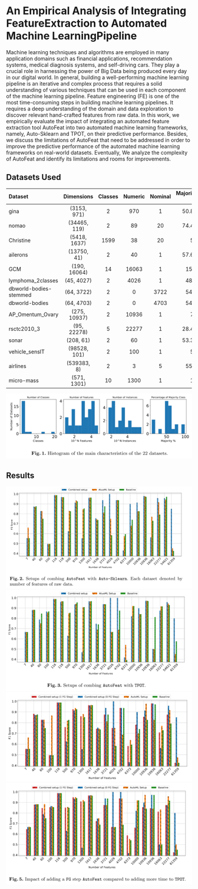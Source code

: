 # An Empirical Analysis of Integrating FeatureExtraction to Automated Machine LearningPipeline

Machine learning techniques and algorithms are employed in many application domains such as financial applications, recommendation systems,
medical diagnosis systems, and self-driving cars. They play a crucial role in harnessing the power of Big Data being produced every day in
our digital world. In general, building a well-performing machine learning pipeline is an iterative and complex process that requires 
a solid understanding of various techniques that can be used in each component of the machine learning pipeline. Feature engineering (FE) 
is one of the most time-consuming steps in building machine learning pipelines. It requires a deep understanding of the domain and data exploration 
to discover relevant hand-crafted features from raw data. In this work, we empirically evaluate the impact of 
integrating an automated feature extraction tool AutoFeat into two automated machine learning frameworks, namely, Auto-Sklearn and TPOT, 
on their predictive performance. Besides, we discuss the limitations of AutoFeat that need
to be addressed in order to improve the predictive performance of the automated machine learning frameworks on real-world datasets.
Eventually, We analyze the complexity of AutoFeat and identify its limitations and rooms for improvements.

## Datasets Used

| Dataset      | Dimensions | Classes  | Numeric | Nominal |  Majority %|
| :---        |    :----:   |       :----:   |     :----:   | :----:   |            ---: |
| gina      | (3153, 971)       | 2   |970   | 1   | 50.89   |
| nomao      | (34465, 119)    | 2   |89   | 20|  74.44  |
| Christine      |(5418, 1637)       | 1599   |38   | 20| 50   |
| ailerons      | (13750, 41)       | 2   |40   | 1   | 57.61   |
| GCM      | (190, 16064)       | 14   |16063   | 1   | 15.8  |
| lymphoma_2classes      | (45, 4027)  |2    | 4026   |1  | 48.9   |
| dbworld-bodies-stemmed      | (64, 3722)      | 2   |0   | 3722   | 54.7   |
| dbworld-bodies      | (64, 4703)     | 2   |0   | 4703   | 54.7   |
| AP_Omentum_Ovary      | (275, 10937)     | 2   |10936   | 1   | 72   |
| rsctc2010_3      | (95, 22278)    | 5   |22277   | 1   | 28.42  |
| sonar      |(208, 61)     | 2   |60   | 1   | 53.37   |
| vehicle_sensIT      |(98528, 101)   | 2   |100   | 1   | 50   |
| airlines      |(539383, 8)  | 2   |3  | 5   | 55.5   |
| micro-mass      |(571, 1301) | 10   |1300  | 1   | 10   |



![Dataset characteristics](figs/fig1.PNG)

## Results
![Experiment Results](figs/fig2.PNG)
![Experiment Results](figs/fig3.PNG)
![Experiment Results](figs/fig4.PNG)
![Experiment Results](figs/fig5.PNG)
